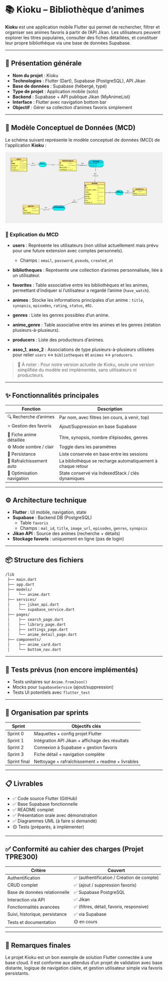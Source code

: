 
# 📚 Kioku – Bibliothèque d’animes

**Kioku** est une application mobile Flutter qui permet de rechercher, filtrer et organiser ses animes favoris à partir de l’API Jikan. Les utilisateurs peuvent explorer les titres populaires, consulter des fiches détaillées, et constituer leur propre bibliothèque via une base de données Supabase.

---

## 🧩 Présentation générale

- **Nom du projet** : Kioku
- **Technologies** : Flutter (Dart), Supabase (PostgreSQL), API Jikan
- **Base de données** : Supabase (hébergé, typé)
- **Type de projet** : Application mobile (solo)
- **Backend** : Supabase + API publique Jikan (MyAnimeList)
- **Interface** : Flutter avec navigation bottom bar
- **Objectif** : Gérer sa collection d’animes favoris simplement

---

## 🧮 Modèle Conceptuel de Données (MCD)

Le schéma suivant représente le modèle conceptuel de données (MCD) de l'application **Kioku** :

![Modèle Conceptuel de Données](kioku.png)

### 🔗 Explication du MCD

- **users** : Représente les utilisateurs (non utilisé actuellement mais prévu pour une future extension avec comptes personnels).
  - Champs : `email`, `password`, `pseudo`, `created_at`

- **bibliotheques** : Représente une collection d’animes personnalisée, liée à un utilisateur.

- **favorites** : Table associative entre les bibliothèques et les animes, permettant d’indiquer si l’utilisateur a regardé l’anime (`have_watch`).

- **animes** : Stocke les informations principales d’un anime : `title`, `synopsis`, `episodes`, `rating`, `status`, etc.

- **genres** : Liste les genres possibles d’un anime.

- **anime_genre** : Table associative entre les animes et les genres (relation plusieurs-à-plusieurs).

- **producers** : Liste des producteurs d’animes.

- **asso_1**, **asso_2** : Associations de type plusieurs-à-plusieurs utilisées pour relier `users` ↔ `bibliotheques` et `animes` ↔ `producers`.

> 🎯 À noter : Pour notre version actuelle de Kioku, seule une version simplifiée du modèle est implémentée, sans utilisateurs ni producteurs.


---

## ✨ Fonctionnalités principales

| Fonction                          | Description |
|----------------------------------|-------------|
| 🔍 Recherche d’animes            | Par nom, avec filtres (en cours, à venir, top) |
| ⭐ Gestion des favoris           | Ajout/Suppression en base Supabase |
| 📄 Fiche anime détaillée         | Titre, synopsis, nombre d’épisodes, genres |
| ⚙️ Mode sombre / clair           | Toggle dans les paramètres |
| 🧾 Persistance                   | Liste conservée en base entre les sessions |
| 🔄 Rafraîchissement auto        | La bibliothèque se recharge automatiquement à chaque retour |
| 🧠 Optimisation navigation       | State conservé via IndexedStack / clés dynamiques |

---

## ⚙️ Architecture technique

- **Flutter** : UI mobile, navigation, state
- **Supabase** : Backend DB (PostgreSQL)
  - Table `favoris`
  - Champs : `mal_id`, `title`, `image_url`, `episodes`, `genres`, `synopsis`
- **Jikan API** : Source des animes (recherche + détails)
- **Stockage favoris** : uniquement en ligne (pas de login)

---

## 📦 Structure des fichiers

```
/lib
 ├── main.dart
 ├── app.dart
 ├── models/
 │    └── anime.dart
 ├── services/
 │    ├── jikan_api.dart
 │    └── supabase_service.dart
 ├── pages/
 │    ├── search_page.dart
 │    ├── library_page.dart
 │    ├── settings_page.dart
 │    └── anime_detail_page.dart
 ├── components/
 │    ├── anime_card.dart
 │    └── bottom_nav.dart
```

---

## 🧪 Tests prévus (non encore implémentés)

- Tests unitaires sur `Anime.fromJson()`
- Mocks pour `SupabaseService` (ajout/suppression)
- Tests UI potentiels avec `flutter_test`

---

## 🔁 Organisation par sprints

| Sprint       | Objectifs clés |
|--------------|----------------|
| Sprint 0     | Maquettes + config projet Flutter |
| Sprint 1     | Intégration API Jikan + affichage des résultats |
| Sprint 2     | Connexion à Supabase + gestion favoris |
| Sprint 3     | Fiche détail + navigation complète |
| Sprint final | Nettoyage + rafraîchissement + readme + livrables |

---

## 📋 Livrables

- ✅ Code source Flutter (GitHub)
- ✅ Base Supabase fonctionnelle
- ✅ README complet
- ✅ Présentation orale avec démonstration
- ✅ Diagrammes UML (à faire si demandé)
- 🟡 Tests (préparés, à implémenter)

---

## ✅ Conformité au cahier des charges (Projet TPRE300)

| Critère                            | Couvert |
|-----------------------------------|---------|
| Authentification                  | ✅ (authentification / Création de compte) |
| CRUD complet                      | ✅ (ajout / suppression favoris) |
| Base de données relationnelle     | ✅ Supabase PostgreSQL |
| Interaction via API               | ✅ Jikan |
| Fonctionnalités avancées          | ✅ (filtres, détail, favoris, responsive) |
| Suivi, historique, persistance    | ✅ via Supabase |
| Tests et documentation            | 🟡 en cours |

---

## 💬 Remarques finales

Le projet Kioku est un bon exemple de solution Flutter connectée à une base cloud. Il est conforme aux attendus d’un projet de validation avec base distante, logique de navigation claire, et gestion utilisateur simple via favoris persistants.
